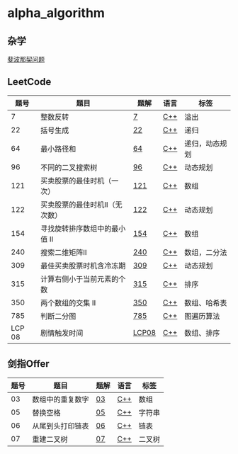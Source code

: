 # alpha_algorithm

## 杂学

[斐波那契问题](./fibonacci/readmd.md)

## LeetCode
| 题号   | 题目                           | 题解                                                    | 语言                                                    | 标签           |
| ------ | ------------------------------ | ------------------------------------------------------- | ------------------------------------------------------- | -------------- |
| 7      | 整数反转                       | [7](leetcode/7/7.md)                                    | [C++](leetcode/7/7.cpp)                                 | 溢出           |
| 22     | 括号生成                       | [22](leetcode/22/22.md)                                 | [C++](leetcode/22/22.cpp)                               | 递归           |
| 64     | 最小路径和                     | [64](leetcode/64/64.md)                                 | [C++](leetcode/64/64.cpp)                               | 递归，动态规划 |
| 96     | 不同的二叉搜索树               | [96](leetcode/96/96.md)                                 | [C++](leetcode/96/96.cpp)                               | 动态规划       |
| 121    | 买卖股票的最佳时机（一次）     | [121](leetcode/121/121.md)                              | [C++](leetcode/121/121.cpp)                             | 数组           |
| 122    | 买卖股票的最佳时机II（无次数） | [122](leetcode/122/122.md)                              | [C++](leetcode/122/122.cpp)                             | 动态规划       |
| 154    | 寻找旋转排序数组中的最小值 II  | [154](leetcode/154/154.md)                              | [C++](leetcode/154/154.cpp)                             | 数组           |
| 240    | 搜索二维矩阵II                 | [240](leetcode/LeetCode%20240.%20搜索二维矩阵II/240.md) | [C++](leetcode/LeetCode%20240.%20搜索二维矩阵II/240.md) | 数组，二分法   |
| 309    | 最佳买卖股票时机含冷冻期       | [309](leetcode/309/309.md)                              | [C++](leetcode/309/309.cpp)                             | 动态规划       |
| 315    | 计算右侧小于当前元素的个数     | [315](leetcode/315/315.md)                              | [C++](leetcode/315/315.cpp)                             | 排序           |
| 350    | 两个数组的交集 II              | [350](leetcode/350/350.md)                              | [C++](leetcode/350/350.cpp)                             | 数组、哈希表   |
| 785    | 判断二分图                     | [785](leetcode/785/785.md)                              | [C++](leetcode/785/785.cpp)                             | 图遍历算法     |
| LCP 08 | 剧情触发时间                   | [LCP08](leetcode/LCP08/LCP08.md)                        | [C++](leetcode/LCP08/LCP08.cpp)                         | 数组、排序     |


## 剑指Offer
| 题号 | 题目             | 题解                                                     | 语言                                                       | 标签   |
| ---- | ---------------- | -------------------------------------------------------- | ---------------------------------------------------------- | ------ |
| 03   | 数组中的重复数字 | [03](剑指Offer/剑指Offer%2003.%20数组中重复的数字/03.md) | [C++](剑指Offer/剑指Offer%2003.%20数组中重复的数字/03.cpp) | 数组   |
| 05   | 替换空格         | [05](剑指Offer/剑指Offer%2005.%20替换空格/05.md)         | [C++](剑指Offer/剑指Offer%2005.%20替换空格/05.cpp)         | 字符串 |
| 06   | 从尾到头打印链表 | [06](剑指Offer/剑指Offer%2006.%20从尾到头打印链表/06.md) | [C++](剑指Offer/剑指Offer%2006.%20从尾到头打印链表/06.cpp) | 链表   |
| 07   | 重建二叉树       | [07](剑指Offer/剑指Offer%2007.%20重建二叉树/07.md)       | [C++](剑指Offer/剑指Offer%2007.%20重建二叉树/07.cpp)       | 二叉树 |
